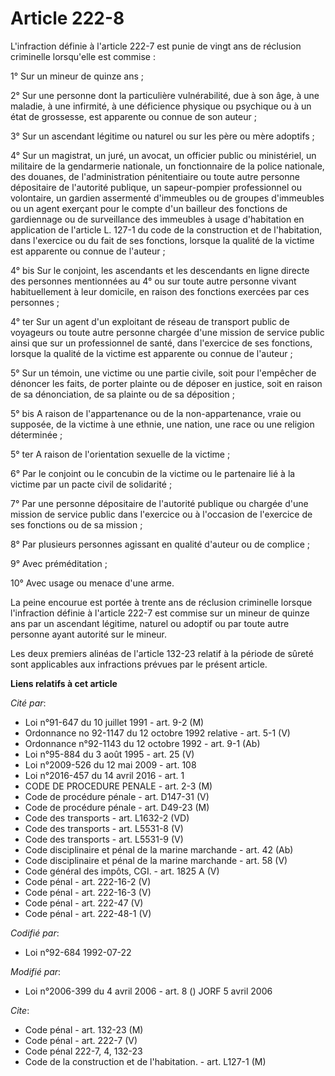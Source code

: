 # Article 222-8

L'infraction définie à l'article 222-7 est punie de vingt ans de réclusion criminelle lorsqu'elle est commise :

1° Sur un mineur de quinze ans ;

2° Sur une personne dont la particulière vulnérabilité, due à son âge, à une maladie, à une infirmité, à une déficience
physique ou psychique ou à un état de grossesse, est apparente ou connue de son auteur ;

3° Sur un ascendant légitime ou naturel ou sur les père ou mère adoptifs ;

4° Sur un magistrat, un juré, un avocat, un officier public ou ministériel, un militaire de la gendarmerie nationale, un
fonctionnaire de la police nationale, des douanes, de l'administration pénitentiaire ou toute autre personne dépositaire de
l'autorité publique, un sapeur-pompier professionnel ou volontaire, un gardien assermenté d'immeubles ou de groupes
d'immeubles ou un agent exerçant pour le compte d'un bailleur des fonctions de gardiennage ou de surveillance des immeubles à
usage d'habitation en application de l'article L. 127-1 du code de la construction et de l'habitation, dans l'exercice ou du
fait de ses fonctions, lorsque la qualité de la victime est apparente ou connue de l'auteur ;

4° bis Sur le conjoint, les ascendants et les descendants en ligne directe des personnes mentionnées au 4° ou sur toute autre
personne vivant habituellement à leur domicile, en raison des fonctions exercées par ces personnes ;

4° ter Sur un agent d'un exploitant de réseau de transport public de voyageurs ou toute autre personne chargée d'une mission
de service public ainsi que sur un professionnel de santé, dans l'exercice de ses fonctions, lorsque la qualité de la victime
est apparente ou connue de l'auteur ;

5° Sur un témoin, une victime ou une partie civile, soit pour l'empêcher de dénoncer les faits, de porter plainte ou de
déposer en justice, soit en raison de sa dénonciation, de sa plainte ou de sa déposition ;

5° bis A raison de l'appartenance ou de la non-appartenance, vraie ou supposée, de la victime à une ethnie, une nation, une
race ou une religion déterminée ;

5° ter A raison de l'orientation sexuelle de la victime ;

6° Par le conjoint ou le concubin de la victime ou le partenaire lié à la victime par un pacte civil de solidarité ;

7° Par une personne dépositaire de l'autorité publique ou chargée d'une mission de service public dans l'exercice ou à
l'occasion de l'exercice de ses fonctions ou de sa mission ;

8° Par plusieurs personnes agissant en qualité d'auteur ou de complice ;

9° Avec préméditation ;

10° Avec usage ou menace d'une arme.

La peine encourue est portée à trente ans de réclusion criminelle lorsque l'infraction définie à l'article 222-7 est commise
sur un mineur de quinze ans par un ascendant légitime, naturel ou adoptif ou par toute autre personne ayant autorité sur le
mineur.

Les deux premiers alinéas de l'article 132-23 relatif à la période de sûreté sont applicables aux infractions prévues par le
présent article.

**Liens relatifs à cet article**

_Cité par_:

  - Loi n°91-647 du 10 juillet 1991 - art. 9-2 (M)
  - Ordonnance no 92-1147 du 12 octobre 1992 relative  - art. 5-1 (V)
  - Ordonnance n°92-1143 du 12 octobre 1992 - art. 9-1 (Ab)
  - Loi n°95-884 du 3 août 1995 - art. 25 (V)
  - Loi n°2009-526 du 12 mai 2009 - art. 108
  - Loi n°2016-457 du 14 avril 2016 - art. 1
  - CODE DE PROCEDURE PENALE - art. 2-3 (M)
  - Code de procédure pénale - art. D147-31 (V)
  - Code de procédure pénale - art. D49-23 (M)
  - Code des transports - art. L1632-2 (VD)
  - Code des transports - art. L5531-8 (V)
  - Code des transports - art. L5531-9 (V)
  - Code disciplinaire et pénal de la marine marchande - art. 42 (Ab)
  - Code disciplinaire et pénal de la marine marchande - art. 58 (V)
  - Code général des impôts, CGI. - art. 1825 A (V)
  - Code pénal - art. 222-16-2 (V)
  - Code pénal - art. 222-16-3 (V)
  - Code pénal - art. 222-47 (V)
  - Code pénal - art. 222-48-1 (V)

_Codifié par_:

  - Loi n°92-684 1992-07-22

_Modifié par_:

  - Loi n°2006-399 du 4 avril 2006 - art. 8 () JORF 5 avril 2006

_Cite_:

  - Code pénal - art. 132-23 (M)
  - Code pénal - art. 222-7 (V)
  - Code pénal 222-7, 4, 132-23
  - Code de la construction et de l'habitation. - art. L127-1 (M)
